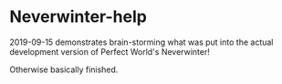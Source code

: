 # Neverwinter-help

2019-09-15 demonstrates brain-storming what was put into the actual development version of Perfect World's Neverwinter!

Otherwise basically finished.
